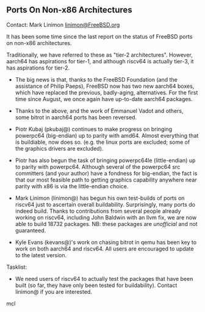 ## Ports On Non-x86 Architectures ##

Contact: Mark Linimon <linimon@FreeBSD.org>

It has been some time since the last report on the status of FreeBSD
ports on non-x86 architectures.

Traditionally, we have referred to these as "tier-2 architectures".
However, aarch64 has aspirations for tier-1, and although riscv64 is
actually tier-3, it has aspirations for tier-2.

  * The big news is that, thanks to the FreeBSD Foundation (and the
    assistance of Philip Paeps), FreeBSD now has two new aarch64 boxes,
    which have replaced the previous, badly-aging, alternatives.  For
    the first time since August, we once again have up-to-date aarch64
    packages.

  * Thanks to the above, and the work of Emmanuel Vadot and others, some
    bitrot in aarch64 ports has been reversed.

  * Piotr Kubaj (pkubaj@) continues to make progress on bringing
    powerpc64 (big-endian) up to parity with amd64.  Almost everything
    that is buildiable, now does so.  (e.g. the linux ports are excluded;
    some of the graphics drivers are excluded).

  * Piotr has also begun the task of bringing powerpc64le (little-endian)
    up to parity with powerpc64.  Although several of the powerpc64 src
    committers (and your author) have a fondness for big-endian, the fact
    is that our most feasible path to getting graphics capability anywhere
    near parity with x86 is via the little-endian choice.

  * Mark Linimon (linimon@) has begun his own test-builds of ports on
    riscv64 just to ascertain overall buildability.  Surprisingly, many
    ports do indeed build.  Thanks to contributions from several people
    already working on riscv64, including John Baldwin with an llvm fix,
    we are now able to build 18732 packages.  NB: these packages are
    *unofficial* and not guaranteed.

  * Kyle Evans (kevans@)'s work on chasing bitrot in qemu has been key
    to work on both aarch64 and riscv64.  All users are encouraged to
    update to the latest version.

Tasklist:

  * We need users of riscv64 to actually test the packages that have been
    built (so far, they have only been tested for buildability).  Contact
    linimon@ if you are interested.

mcl
